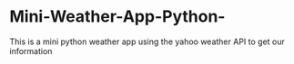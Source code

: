 # Mini-Weather-App-Python-
This is a mini python weather app using the yahoo weather API to get our information
